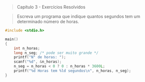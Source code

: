 > Capítulo 3 - Exercícios Resolvidos

> Escreva um programa que indique quantos segundos tem um determinado número de horas.

```c
#include <stdio.h>

main()
{
    int n_horas;
    long n_seg; /* pode ser muito grande */
    printf("N° de horas: ");
    scanf("%d", &n_horas);
    n_seg = n_horas < 0 ? 0 : n_horas * 3600L;
    printf("%d Horas tem %ld segundos\n", n_horas, n_seg);
}
```

